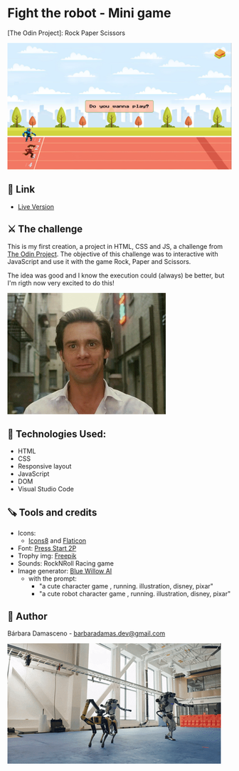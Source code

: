# Fight the robot - Mini game
[The Odin Project]: Rock Paper Scissors

![Design preview for the challenge](Design-preview.png)

## 🔗 Link

- [Live Version](https://barbaradamasdev.github.io/Rock-Paper-Scissors/)

## ⚔️ The challenge

This is my first creation, a project in HTML, CSS and JS, a challenge from [The Odin Project](https://www.theodinproject.com).
The objective of this challenge was to interactive with JavaScript and use it with the game Rock, Paper and Scissors.

The idea was good and I know the execution could (always) be better, but I'm rigth now very excited to do this!

![The joy of do it](goodjob1.gif)

## 💾 Technologies Used:

- HTML
- CSS
- Responsive layout
- JavaScript
- DOM
- Visual Studio Code

## 🪚 Tools and credits

- Icons:
  - [Icons8](https://icons8.com.br/) and [Flaticon](https://www.flaticon.com/)
- Font: [Press Start 2P](https://fonts.google.com/specimen/Press+Start+2P)
- Trophy img: [Freepik](https://br.freepik.com/psd-gratuitas/copa-do-trofeu-icone-isolado-3d-render-ilustracao_28991002.htm#query=trofeu&position=0&from_view=search&track=sph)
- Sounds: RockNRoll Racing game
- Image generator: [Blue Willow AI](https://www.bluewillow.ai/)
  - with the prompt: 
    - "a cute character game , running. illustration, disney, pixar"
    - "a cute robot character game , running. illustration, disney, pixar"
    
## 🐼 Author

Bárbara Damasceno - barbaradamas.dev@gmail.com

![The joy of do it](robotWinning03.gif)

